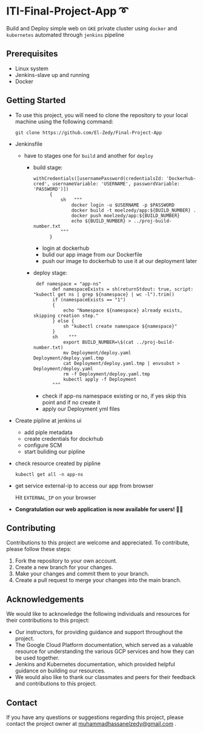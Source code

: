 # ITI-Final-Project-App :curly_loop:
Build and Deploy simple web on `GKE` private cluster using `docker` and `kubernetes` automated through `jenkins` pipeline
## Prerequisites
- Linux system
- Jenkins-slave up and running 
- Docker
## Getting Started
- To use this project, you will need to clone the repository to your local machine using the following command:
    
      git clone https://github.com/El-Zedy/Final-Project-App
      
- Jenkinsfile 
    - have to stages one for `build` and another for `deploy`
        
        - build stage:
              
              withCredentials([usernamePassword(credentialsId: 'Dockerhub-cred', usernameVariable: 'USERNAME', passwordVariable: 'PASSWORD')])
                    {
                        sh   """
                            docker login -u $USERNAME -p $PASSWORD
                            docker build -t moelzedy/app:${BUILD_NUMBER} .
                            docker push moelzedy/app:${BUILD_NUMBER}
                            echo ${BUILD_NUMBER} > ../proj-build-number.txt
                        """
                    }
            
            - login at dockerhub 
            - bulid our app image from our Dockerfile
            - push our image to dockerhub to use it at our deployment later
            
         - deploy stage:
            
                def namespace = "app-ns"
                      def namespaceExists = sh(returnStdout: true, script: "kubectl get ns | grep ${namespace} | wc -l").trim()
                      if (namespaceExists == "1") 
                      {
                          echo "Namespace ${namespace} already exists, skipping creation step."
                      } else {
                          sh "kubectl create namespace ${namespace}"
                      }
                      sh    """
                          export BUILD_NUMBER=\$(cat ../proj-build-number.txt)
                          mv Deployment/deploy.yaml Deployment/deploy.yaml.tmp
                          cat Deployment/deploy.yaml.tmp | envsubst > Deployment/deploy.yaml
                          rm -f Deployment/deploy.yaml.tmp
                          kubectl apply -f Deployment
                      """
            - check if app-ns namespace existing or no, if yes skip this point and if no create it 
            - apply our Deployment yml files
  
- Create pipline at jenkins ui
  
    - add piple metadata
    - create credentials for dockrhub
    - configure SCM
    - start buliding our pipline
    
- check resource created by pipline
    
      kubectl get all -n app-ns
      
- get service external-ip to access our app from browser

  Hit `EXTERNAL_IP` on your browser
  
- **Congratulation our web application is now available for users! :rocket::rocket:**
## Contributing

Contributions to this project are welcome and appreciated. To contribute, please follow these steps:

1. Fork the repository to your own account.
2. Create a new branch for your changes.
3. Make your changes and commit them to your branch.
4. Create a pull request to merge your changes into the main branch.

## Acknowledgements
We would like to acknowledge the following individuals and resources for their contributions to this project:

- Our instructors, for providing guidance and support throughout the project.
- The Google Cloud Platform documentation, which served as a valuable resource for understanding the various GCP services and how they can be used together.
- Jenkins and Kubernetes documentation, which provided helpful guidance on building our resources.
- We would also like to thank our classmates and peers for their feedback and contributions to this project.

## Contact
If you have any questions or suggestions regarding this project, please contact the project owner at muhammadhassanelzedy@gmail.com .

























